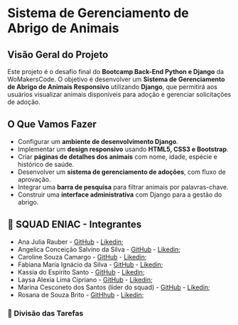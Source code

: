 # Sistema de Gerenciamento de Abrigo de Animais

## Visão Geral do Projeto
Este projeto é o desafio final do **Bootcamp Back-End Python e Django** da WoMakersCode. O objetivo é desenvolver um **Sistema de Gerenciamento de Abrigo de Animais Responsivo** utilizando **Django**, que permitirá aos usuários visualizar animais disponíveis para adoção e gerenciar solicitações de adoção.

## O Que Vamos Fazer
- Configurar um **ambiente de desenvolvimento Django**.
- Implementar um **design responsivo** usando **HTML5, CSS3 e Bootstrap**.
- Criar **páginas de detalhes dos animais** com nome, idade, espécie e histórico de saúde.
- Desenvolver um **sistema de gerenciamento de adoções**, com fluxo de aprovação.
- Integrar uma **barra de pesquisa** para filtrar animais por palavras-chave.
- Construir uma **interface administrativa** com Django para a gestão do abrigo.

## 👥 SQUAD ENIAC - Integrantes 

- Ana Julia Rauber - [GitHub](https://github.com/anajuliarauber) - [Likedin](https://www.linkedin.com/in/ana-julia-rauber/);
- Angelica Conceição Salvino da Silva - [GitHub](https://github.com/AngelicaSalvino) - [Likedin](https://www.linkedin.com/in/angelica-salvino/);
- Caroline Souza Camargo - [GitHub](https://github.com/Caroline-Camargo) - [Likedin](https://www.linkedin.com/in/caroline-souza-camargo-023b54164/);
- Fabiana Maria Ignácio da Silva - [GitHub](https://github.com/Ignacio-fabianamaria) - [Likedin](https://www.linkedin.com/in/fabianaignacio/);
- Kassia do Espirito Santo - [GitHub](https://github.com/KassiaES) - [Likedin](https://www.linkedin.com/in/kassia-es);
- Laysa Alexia Lima Cipriano - [GitHub](https://github.com/LayCipriano) - [Likedin](https://www.linkedin.com/in/lay-cipriano/);
- Marina Cesconeto dos Santos (líder do squad) - [GitHub](https://github.com/marina6coneto) - [Likedin](https://www.linkedin.com/in/marina-cesconeto-dos-santos-a17563216/);
- Rosana de Souza Brito - [GitHhub](https://github.com/RosanaBrito) - [Likedin](https://www.linkedin.com/in/rosanadesouzabrito/);

### 🤝 Divisão das Tarefas